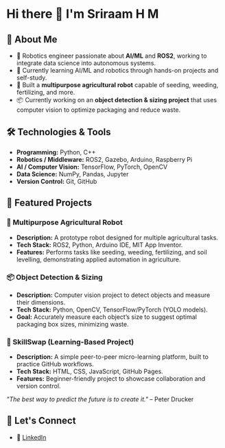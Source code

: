 # Hi there 👋 I'm Sriraam H M

## 🚀 About Me
- 🔭 Robotics engineer passionate about **AI/ML** and **ROS2**, working to integrate data science into autonomous systems.  
- 🌱 Currently learning AI/ML and robotics through hands-on projects and self-study.  
- 🤖 Built a **multipurpose agricultural robot** capable of seeding, weeding, fertilizing, and more.  
- 📦 Currently working on an **object detection & sizing project** that uses computer vision to optimize packaging and reduce waste.  

## 🛠️ Technologies & Tools
- **Programming:** Python, C++  
- **Robotics / Middleware:** ROS2, Gazebo, Arduino, Raspberry Pi  
- **AI / Computer Vision:** TensorFlow, PyTorch, OpenCV  
- **Data Science:** NumPy, Pandas, Jupyter  
- **Version Control:** Git, GitHub  

## 🎯 Featured Projects

### 🚜 Multipurpose Agricultural Robot
- **Description:** A prototype robot designed for multiple agricultural tasks.  
- **Tech Stack:** ROS2, Python, Arduino IDE, MIT App Inventor.  
- **Features:** Performs tasks like seeding, weeding, fertilizing, and soil levelling, demonstrating applied automation in agriculture.  

### 📦 Object Detection & Sizing
- **Description:** Computer vision project to detect objects and measure their dimensions.  
- **Tech Stack:** Python, OpenCV, TensorFlow/PyTorch (YOLO models).  
- **Goal:** Accurately measure each object’s size to suggest optimal packaging box sizes, minimizing waste.  

### 🔗 SkillSwap (Learning-Based Project)
- **Description:** A simple peer-to-peer micro-learning platform, built to practice GitHub workflows.  
- **Tech Stack:** HTML, CSS, JavaScript, GitHub Pages.  
- **Features:** Beginner-friendly project to showcase collaboration and version control.  


*"The best way to predict the future is to create it."* – Peter Drucker




## 🤝 Let's Connect
- 💼 [LinkedIn](https://www.linkedin.com/in/sriraam-hm-5baa64277)




